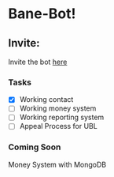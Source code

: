 # Bane-Bot!

## Invite:
Invite the bot [here](https://discordapp.com/oauth2/authorize?client_id=502522320821157898&scope=bot&permissions=2146958847)
### Tasks
- [x] Working contact
- [ ] Working money system
- [ ] Working reporting system
- [ ] Appeal Process for UBL

### Coming Soon
Money System with MongoDB
